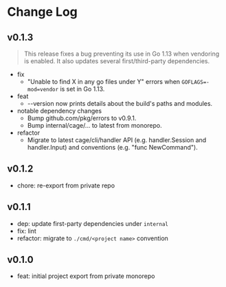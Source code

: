 # Change Log

## v0.1.3

> This release fixes a bug preventing its use in Go 1.13 when vendoring is enabled. It also updates several first/third-party dependencies.

- fix
  - "Unable to find X in any go files under Y" errors when `GOFLAGS=-mod=vendor` is set in Go 1.13.
- feat
  - --version now prints details about the build's paths and modules.
- notable dependency changes
  - Bump github.com/pkg/errors to v0.9.1.
  - Bump internal/cage/... to latest from monorepo.
- refactor
  - Migrate to latest cage/cli/handler API (e.g. handler.Session and handler.Input) and conventions (e.g. "func NewCommand").

## v0.1.2

- chore: re-export from private repo

## v0.1.1

- dep: update first-party dependencies under `internal`
- fix: lint
- refactor: migrate to `./cmd/<project name>` convention

## v0.1.0

- feat: initial project export from private monorepo
